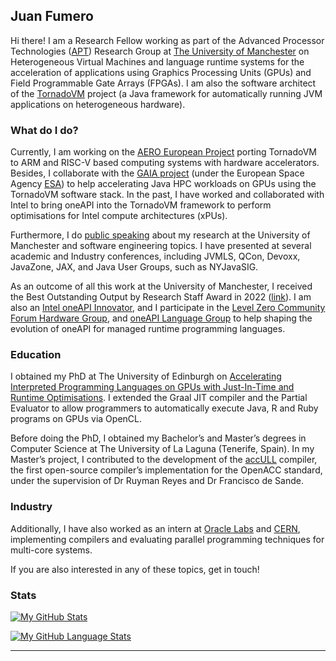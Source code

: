 ## Juan Fumero

Hi there! I am a Research Fellow working as part of the Advanced Processor Technologies ([APT](http://apt.cs.manchester.ac.uk)) Research Group at [The University of Manchester](http://www.manchester.ac.uk) on Heterogeneous Virtual Machines and language runtime systems for the acceleration of applications using Graphics Processing Units (GPUs) and Field Programmable Gate Arrays (FPGAs). I am also the software architect of the [TornadoVM](https://github.com/beehive-lab/TornadoVM) project (a Java framework for automatically running JVM applications on heterogeneous hardware).

### What do I do? 

Currently, I am working on the [AERO European Project](https://aero-project.eu/) porting TornadoVM to ARM and RISC-V based computing systems with hardware accelerators. 
Besides, I collaborate with the [GAIA project](https://sci.esa.int/web/gaia) (under the European Space Agency [ESA](https://www.esa.int/)) to help accelerating Java HPC workloads on GPUs using the TornadoVM software stack.
In the past, I have worked and collaborated with Intel to bring oneAPI into the TornadoVM framework to perform optimisations for Intel compute architectures (xPUs). 

Furthermore, I do [public speaking](https://jjfumero.github.io/talks/) about my research at the University of Manchester and software engineering topics. I have presented at several academic and Industry conferences, including JVMLS, QCon, Devoxx, JavaZone, JAX, and Java User Groups, such as NYJavaSIG.

As an outcome of all this work at the University of Manchester, I received the Best Outstanding Output by Research Staff Award in 2022 ([link](https://www.researcherdevelopment.manchester.ac.uk/researcher-development-for-research-staff/research-staff-awards-202122/)).
I am also an [Intel oneAPI Innovator](https://www.intel.com/content/www/us/en/developer/community/innovators/oneapi-all-innovators.html), and I participate in the [Level Zero Community Forum Hardware Group](https://github.com/oneapi-src/oneAPI-tab/tree/main/hardware), and [oneAPI Language Group](https://github.com/oneapi-src/oneAPI-tab/tree/main/language) to help shaping the evolution of oneAPI for managed runtime programming languages.
### Education 

I obtained my PhD at The University of Edinburgh on [Accelerating Interpreted Programming Languages on GPUs with Just-In-Time and Runtime Optimisations](https://jjfumero.github.io/publication/2017-08-22-PhDThesis). I extended the Graal JIT compiler and the Partial Evaluator to allow programmers to automatically execute Java, R and Ruby programs on GPUs via OpenCL. 

Before doing the PhD, I obtained my Bachelor’s and Master’s degrees in Computer Science at The University of La Laguna (Tenerife, Spain). In my Master’s project, I contributed to the development of the [accULL](https://accull.wordpress.com) compiler, the first open-source compiler’s implementation for the OpenACC standard, under the supervision of Dr Ruyman Reyes and Dr Francisco de Sande.

### Industry

Additionally, I have also worked as an intern at [Oracle Labs](https://labs.oracle.com/pls/apex/f?p=LABS:10::::::) and [CERN](https://home.cern/science/computing/cern-openlab), implementing compilers and evaluating parallel programming techniques for multi-core systems. 

If you are also interested in any of these topics, get in touch! 

### Stats
 
[![My GitHub Stats](https://github-readme-stats.vercel.app/api/?username=jjfumero&count_private=true&theme=onedark&showicons=true)]()


[![My GitHub Language Stats](https://github-readme-stats.vercel.app/api/top-langs/?username=jjfumero&langs_count=5&theme=onedark)]()

---------------------------------------------------------------------

